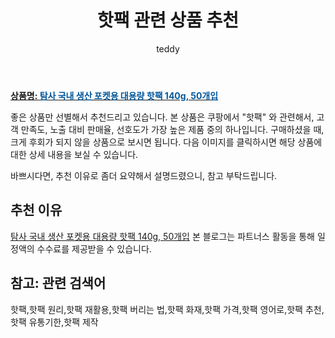 ﻿---
layout: post
title:  "핫팩 관련 상품 추천"
author: teddy
categories: [ 가구/인테리어 ]
tags: [핫팩,핫팩 원리,핫팩 재활용,핫팩 버리는 법,핫팩 화재,핫팩 가격,핫팩 영어로,핫팩 추천,핫팩 유통기한,핫팩 제작]
image: https://static.coupangcdn.com/image/retail/images/10251461168580-403186bf-c1ac-483d-b039-8fa7f81704e6.jpg 
description: "쿠팡에서 핫팩 관련 상품으로 가장 고객 선호도가 높은 제품 중 하나입니다."
---

<a href="https://link.coupang.com/re/AFFSDP?lptag=AF3256674&pageKey=319688904&itemId=4072425351&vendorItemId=72056490271&traceid=V0-153-d294ce5eb457bf3e&requestid=20221224170950509192145"><b>상품명: <font color='#01579B'>탐사 국내 생산 포켓용 대용량 핫팩 140g, 50개입</font></b></a>

좋은 상품만 선별해서 추천드리고 있습니다.
본 상품은 쿠팡에서 "핫팩" 와 관련해서, 고객 만족도, 노출 대비 판매율, 선호도가 가장 높은 제품 중의 하나입니다.
구매하셨을 때, 크게 후회가 되지 않을 상품으로 보시면 됩니다. 
다음 이미지를 클릭하시면 해당 상품에 대한 상세 내용을 보실 수 있습니다.

바쁘시다면, 추천 이유로 좀더 요약해서 설명드렸으니, 참고 부탁드립니다.

## 추천 이유 

<a href="https://link.coupang.com/re/AFFSDP?lptag=AF3256674&pageKey=319688904&itemId=4072425351&vendorItemId=72056490271&traceid=V0-153-d294ce5eb457bf3e&requestid=20221224170950509192145">탐사 국내 생산 포켓용 대용량 핫팩 140g, 50개입</a>
본 블로그는 파트너스 활동을 통해 일정액의 수수료를 제공받을 수 있습니다.

## 참고: 관련 검색어    
핫팩,핫팩 원리,핫팩 재활용,핫팩 버리는 법,핫팩 화재,핫팩 가격,핫팩 영어로,핫팩 추천,핫팩 유통기한,핫팩 제작